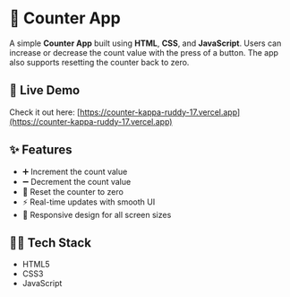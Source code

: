# 🔢 Counter App

A simple **Counter App** built using **HTML**, **CSS**, and **JavaScript**. Users can increase or decrease the count value with the press of a button. The app also supports resetting the counter back to zero.

## 🔗 Live Demo

Check it out here: [https://counter-kappa-ruddy-17.vercel.app](https://counter-kappa-ruddy-17.vercel.app)

## ✨ Features

- ➕ Increment the count value
- ➖ Decrement the count value
- 🔄 Reset the counter to zero
- ⚡ Real-time updates with smooth UI
- 📱 Responsive design for all screen sizes

## 🧑‍💻 Tech Stack

- HTML5
- CSS3
- JavaScript




